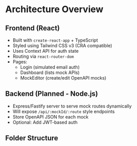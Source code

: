 # Architecture Overview

## Frontend (React)
- Built with `create-react-app` + TypeScript
- Styled using Tailwind CSS v3 (CRA compatible)
- Uses Context API for auth state
- Routing via `react-router-dom`
- Pages:
  - Login (simulated email auth)
  - Dashboard (lists mock APIs)
  - MockEditor (create/edit OpenAPI mocks)

## Backend (Planned - Node.js)
- Express/Fastify server to serve mock routes dynamically
- Will expose `/api/:mockId/:route` style endpoints
- Store OpenAPI JSON for each mock
- Optional: Add JWT-based auth

## Folder Structure